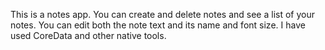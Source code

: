 This is a notes app. You can create and delete notes and see a list of your notes. You can edit both the note text and its name and font size.
I have used CoreData and other native tools.
